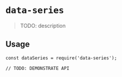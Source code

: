 # `data-series`

> TODO: description

## Usage

```
const dataSeries = require('data-series');

// TODO: DEMONSTRATE API
```
